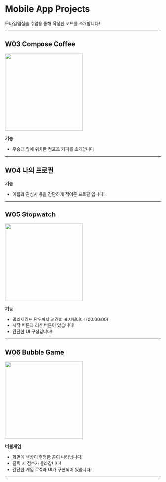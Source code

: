#  Mobile App Projects

모바일앱실습 수업을 통해 작성한 코드를 소개합니다!

---

##  W03 Compose Coffee
<img src="https://github.com/user-attachments/assets/f29ff46d-9d1d-4d6c-9a34-fcf1a3d4c44b" width="250" />

**기능**  
- 우송대 앞에 위치한 컴포즈 커피를 소개합니다

---

##  W04 나의 프로필
**기능**  
- 이름과 관심사 등을 간단하게 적어둔 프로필 입니다!

---

##  W05 Stopwatch
<img src="https://github.com/user-attachments/assets/134786bf-22a1-47c6-9a92-f0bdfeea2014" width="250" />

**기능**  
- 밀리세컨드 단위까지 시간이 표시됩니다! (00:00:00)  
- 시작 버튼과 리셋 버튼이 있습니다!
- 간단한 UI 구성입니다!

---

##  W06 Bubble Game
<img src="https://github.com/user-attachments/assets/ad04c6b3-7bc2-4f89-9040-7d51043ede59" width="250" />

**버블게임**  
- 화면에 색상이 랜덤한 공이 나타납니다!
- 클릭 시 점수가 올라갑니다!
- 간단한 게임 로직과 UI가 구현되어 있습니다!

---
 
